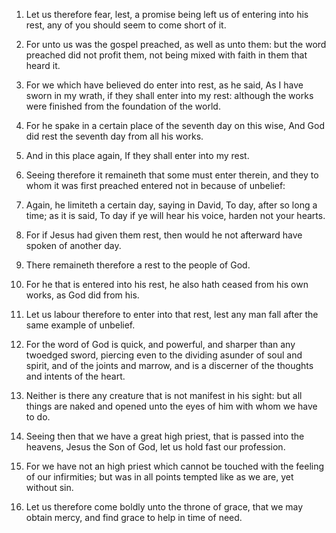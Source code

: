 1. Let us therefore fear, lest, a promise being left us of entering
into his rest, any of you should seem to come short of it.

2. For unto us was the gospel preached, as well as unto them: but the
word preached did not profit them, not being mixed with faith in them
that heard it.

3. For we which have believed do enter into rest, as he said, As I
have sworn in my wrath, if they shall enter into my rest: although the
works were finished from the foundation of the world.

4. For he spake in a certain place of the seventh day on this wise,
And God did rest the seventh day from all his works.

5. And in this place again, If they shall enter into my rest.

6. Seeing therefore it remaineth that some must enter therein, and
they to whom it was first preached entered not in because of unbelief:

7. Again, he limiteth a certain day, saying in David, To day, after
so long a time; as it is said, To day if ye will hear his voice,
harden not your hearts.

8. For if Jesus had given them rest, then would he not afterward have
spoken of another day.

9. There remaineth therefore a rest to the people of God.

10. For he that is entered into his rest, he also hath ceased from
his own works, as God did from his.

11. Let us labour therefore to enter into that rest, lest any man
fall after the same example of unbelief.

12. For the word of God is quick, and powerful, and sharper than any
twoedged sword, piercing even to the dividing asunder of soul and
spirit, and of the joints and marrow, and is a discerner of the
thoughts and intents of the heart.

13. Neither is there any creature that is not manifest in his sight:
but all things are naked and opened unto the eyes of him with whom we
have to do.

14. Seeing then that we have a great high priest, that is passed into
the heavens, Jesus the Son of God, let us hold fast our profession.

15. For we have not an high priest which cannot be touched with the
feeling of our infirmities; but was in all points tempted like as we
are, yet without sin.

16. Let us therefore come boldly unto the throne of grace, that we
may obtain mercy, and find grace to help in time of need.